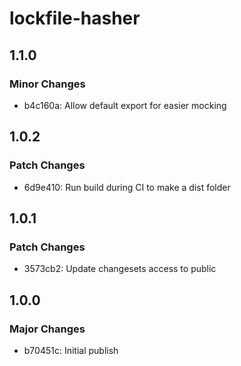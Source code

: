 # lockfile-hasher

## 1.1.0

### Minor Changes

- b4c160a: Allow default export for easier mocking

## 1.0.2

### Patch Changes

- 6d9e410: Run build during CI to make a dist folder

## 1.0.1

### Patch Changes

- 3573cb2: Update changesets access to public

## 1.0.0

### Major Changes

- b70451c: Initial publish
